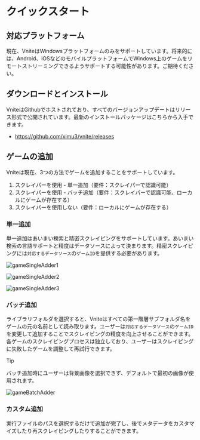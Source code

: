 # クイックスタート

## 対応プラットフォーム

現在、VniteはWindowsプラットフォームのみをサポートしています。将来的には、Android、iOSなどのモバイルプラットフォームでWindows上のゲームをリモートストリーミングできるようサポートする可能性があります。ご期待ください。

## ダウンロードとインストール

VniteはGithubでホストされており、すべてのバージョンアップデートはリリース形式で公開されています。最新のインストールパッケージはこちらから入手できます。

- https://github.com/ximu3/vnite/releases

## ゲームの追加

Vniteは現在、3つの方法でゲームを追加することをサポートしています。

1. スクレイパーを使用 - 単一追加（要件：スクレイパーで認識可能）
2. スクレイパーを使用 - バッチ追加（要件：スクレイパーで認識可能、ローカルにゲームが存在する）
3. スクレイパーを使用しない（要件：ローカルにゲームが存在する）

### 単一追加

単一追加はあいまい検索と精密スクレイピングをサポートしています。あいまい検索の言語サポートと精度はデータソースによって決まります。精密スクレイピングには`対応するデータソース`の`ゲームID`を提供する必要があります。

![gameSingleAdder1](https://img.timero.xyz/i/2025/04/02/67ecf19c18a3c.webp)

![gameSingleAdder2](https://img.timero.xyz/i/2025/04/02/67ecf1b1b35d8.webp)

![gameSingleAdder3](https://img.timero.xyz/i/2025/04/02/67ecf1c222240.webp)

### バッチ追加

ライブラリフォルダを選択すると、Vniteはすべての第一階層サブフォルダ名をゲームの元の名前として読み取ります。ユーザーは`対応するデータソース`の`ゲームID`を変更して追加することでスクレイピングの精度を向上させることができます。各ゲームのスクレイピングプロセスは独立しており、ユーザーはスクレイピングに失敗したゲームを調整して再試行できます。

> [!TIP]
> バッチ追加時にユーザーは背景画像を選択できず、デフォルトで最初の画像が使用されます。

![gameBatchAdder](https://img.timero.xyz/i/2025/04/02/67ecf1ec53201.webp)

### カスタム追加

実行ファイルのパスを選択するだけで追加が完了し、後でメタデータをカスタマイズしたり再スクレイピングしたりすることができます。
